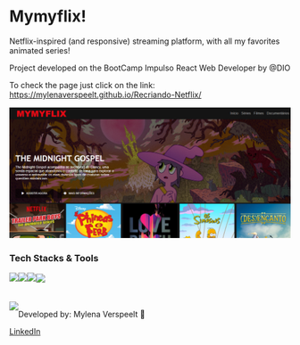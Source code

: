 # Mymyflix!

Netflix-inspired (and responsive) streaming platform, with all my favorites animated series!


Project developed on the BootCamp Impulso React Web Developer by @DIO

To check the page just click on the link: https://mylenaverspeelt.github.io/Recriando-Netflix/

<img src="./estilo/img/mymyflix.png"/>

<h3 align="left">Tech Stacks & Tools</h3>
    <div align="left">
    <img align="left" height="30" src="https://cdn.worldvectorlogo.com/logos/html-1.svg">
    <img align="left" height="30" src="https://cdn.worldvectorlogo.com/logos/css-3.svg">
    <a href="https://www.javascript.com/"><img align="center" height="30" src="https://cdn.worldvectorlogo.com/logos/logo-javascript.svg"></a>
    <img align="left" height="30" src="https://cdn.worldvectorlogo.com/logos/jquery-4.svg">
    </div>
<br />

<br />
<img align="left" src="https://avatars.githubusercontent.com/mylenaverspeelt?size=75">
<p align="left">
Developed by: Mylena Verspeelt 🦜<p>
<p align="left"><a href="https://www.linkedin.com/in/mylenaverspeelt" target="_blank">LinkedIn</a></p>
 


